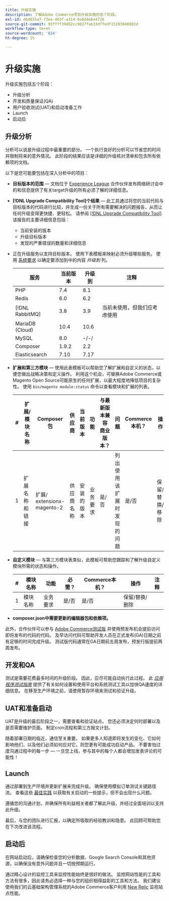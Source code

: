 ```yaml
---
title: 升级实施
description: 了解Adobe Commerce项目升级实施的各个阶段。
exl-id: d64855a7-73ee-463f-a314-6a8d4ebe4726
source-git-commit: 95ffff39d82cc9027fa633dffedf15193040802d
workflow-type: tm+mt
source-wordcount: '824'
ht-degree: 1%

---
```


# 升级实施

升级实施包括五个阶段：

- 升级分析
- 开发和质量保证(QA)
- 用户验收测试(UAT)和启动准备工作
- Launch
- 启动后

## 升级分析

分析可以说是升级过程中最重要的部分。 一个执行良好的分析可以节省您的时间并限制将来的意外情况。 此阶段的结果应该是详细的升级核对清单和包含所有依赖项的文档。

以下是您可能要包括在深入分析中的项目：

- **目标版本的范围** — 文档位于 [Experience League](../../release/release-notes/overview.md) 合作伙伴发布网络研讨会中的和信息提供了有关target升级的所有必须了解的详细信息。

- **[!DNL Upgrade Compatibility Tool]个结果** — 此工具通过将您的当前代码与目标版本的代码进行比较，并生成一份关于所有需要解决的问题报告，从而让任何升级变得更快捷、更轻松。 请参阅 [[!DNL Upgrade Compatibility Tool]](../upgrade-compatibility-tool/overview.md). 该报告的主要详细信息包括：

   - 当前安装的版本
   - 升级目标版本
   - 发现的严重错误的数量和详细信息

- 正在升级服务以支持目标版本。 使用下表模板来映射必须升级哪些服务。 使用 [系统要求](../../installation/system-requirements.md) 以确定要添加到中的内容 _升级到_ 列。


  | 服务 | 当前版本 | 升级到 | 注释 |
  |-----------------|-----------------|------------|----------------------------------------------------------|
  | PHP | 7.4 | 8.1 |                                                          |
  | Redis | 6.0 | 6.2 |                                                          |
  | [!DNL RabbitMQ] | 3.8 | 3.9 | 当前未使用，但我们应考虑使用 |
  | MariaDB (Cloud) | 10.4 | 10.6 |                                                          |
  | MySQL | 8.0 | -/-/ |                                                          |
  | Composer | 1.9.2 | 2.2 |                                                          |
  | Elasticsearch | 7.10 | 7.17 |                                                          |

- **扩展和第三方模块** — 使用此表模板可以帮助您了解扩展和自定义的状态，以便您做出战略决策和定义操作。 利用这个机会，可替换Adobe Commerce或Magento Open Source可能原生的任何扩展，以最大程度地降低项目的复杂性。 使用 `bin/magento module:status` 命令以查看模块和扩展的列表。

  | # | 扩展/<br>模块名称 | Composer包 | 供应商 | 当前版本 | 功能 | 与最新版本兼容<br>商业版本？ | 问题 | Commerce本机？ | 操作 | 注释 |
  |---|-----------------------------|------------------------------------|-------------|-------------------|-----------------------|---------------------------------------------|--------------------------------------------------|---------------------|-------------------------|-------|
  | 1 | 扩展名称和链接 | 扩展/<br>extensionx-magento-2 | 供应商名称 | 安装的版本 | 业务要求 | 是/否 | 列出使用该扩展时发现的问题 | 是/否 | 保留/替换/<br>移除 |       |

- **自定义模块** — 与第三方模块表类似，此模板可帮助您跟踪和了解升级自定义模块所需的状态和操作。

  | # | 模块名称 | 功能 | 必需？ | Commerce本机？ | 操作 | 注释 |
  |---|--------------|-----------------------|-----------|---------------------|---------------------|-------|
  | 1 | 模块名称 | 业务要求 | 是/否 | 是/否 | 保留/替换/删除 |       |

- **composer.json中需要更新的编辑器包和依赖项。**

此外，合作伙伴可以参与 [Adobe Commerce测试版](../../release/beta.md) 并使用预发布机会提前访问即将发布的代码的代码。 及早访问代码可帮助开发人员在正式发布(GA)日期之前有足够的时间完成升级。 测试版代码通常在GA日期前五周发布，预发行版提前两周发布。

## 开发和QA

测试是需要花费最多时间的升级阶段。 因此，应尽可能自动执行此过程。 此 _[应用程序测试指南](https://developer.adobe.com/commerce/testing/guide/)_ 提供了有关如何设置和使用平台和系统测试工具以加快QA速度的详细信息。 在移至生产环境之前，请使用暂存环境来测试和验证升级。

## UAT和准备启动

UAT是升级的最后阶段之一，需要查看和验证站点。 您还必须决定何时部署以及是否需要维护页面。 制定cron流程和第三方报文计划。

随着部署日期的临近，通信至关重要。 如果更多人知道即将发生的变化、它如何影响他们，以及他们必须如何应对它，则您更有可能成功启动产品。 不要害怕过度沟通过程中的每一步 — 一旦您上线，参与其中的每个人都会增加发表评论的可能性！

## Launch

通过部署到生产环境并更新扩展来完成升级。 确保使用模拟订单测试关键路径流。 查看这些 [最佳实践](../prepare/best-practices.md) 以获取有关启动的一些提示，但不会出现什么问题。

遵循您的沟通计划，并确保所有利益相关者都了解此升级，并经过全面培训以支持此升级。

最后，与您的团队进行汇报，以确定所吸取的经验教训和隐患。 此回顾可帮助您在下次改进该流程。

## 启动后

在网站启动后，请确保检查您的分析数据、Google Search Console和其他资源，以确保没有意外问题并且一切按预期运行。

通过精心设计的监控工具来监控性能始终是很好的做法。 监控网站性能的工具和方法有很多，因此请务必选择一种与您的组织相得益彰的工具和方法。 我们建议使用我们的云基础架构管理系统的Adobe Commerce客户利用 [New Relic](https://experienceleague.adobe.com/docs/commerce-cloud-service/user-guide/monitor/new-relic.html) 监视站点性能。
